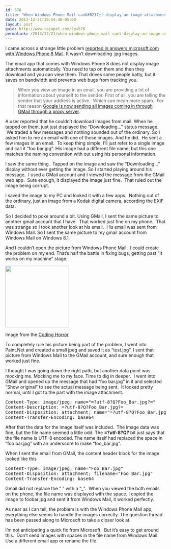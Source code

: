 ```yaml
---
id: 576
title: 'When Windows Phone Mail can&#8217;t display an image attachment'
date: 2013-12-21T19:54:48-05:00
layout: post
guid: http://www.rajapet.com/?p=576
permalink: /2013/12/21/when-windows-phone-mail-cant-display-an-image-attachment/
---
```

I came across a strange little problem [reported in answers.microsoft.com with Windows Phone 8 Mail](http://answers.microsoft.com/en-us/winphone/forum/wp8-wpcamera/unable-to-download-jpg-attachments-from-emails/69d1bb37-d2e5-40dc-952c-107b04557eac). It wasn&#8217;t downloading  jpg images.

The email app that comes with Windows Phone 8 does not display image attachments automatically. You need to tap on them and then they download and you can view them. That drives some people batty, but it saves on bandwidth and prevents web bugs from tracking you.

> When you view an image in an email, you are providing a lot of information about yourself to the sender. First of all, you are telling the sender that your address is active.  Which can mean more spam.  For that reason [Google is now sending all images coming in through GMail through a proxy server](http://gmailblog.blogspot.com/2013/12/images-now-showing.html).

A user reported that he couldn&#8217;t download images from mail. When he tapped on them, just just displayed the &#8220;Downloading&#8230;&#8221; status message.  We traded a few messages and nothing sounded out of the ordinary. So I asked him to me an email with one of those images. And he did.  He sent a few images in an email.  To keep thing simple, I&#8217;ll just refer to a single image and call it &#8220;foo bar.jpg&#8221;. His image had a different file name, but this one matches the naming convention with out using his personal information.

I saw the same thing.  Tapped on the image and saw the &#8220;Downloading&#8230;&#8221; display without ever getting the image. So I started playing around his message.  I used a GMail account and I viewed the message from the GMail web app.  Sure enough, it displayed the image just fine.  That ruled out the image being corrupt.

I saved the image to my PC and looked it with a few apps.  Nothing out of the ordinary, just an image from a Kodak digital camera, according the [EXIF](http://en.wikipedia.org/wiki/Exchangeable_image_file_format) data.

So I decided to poke around a bit. Using GMail, I sent the same picture to another gmail account that I have.  That worked just fine on my phone.  That was strange so I took another look at his email.  His email was sent from Windows Mail. So I sent the same picture to my gmail account from Windows Mail on Windows 8.1.

And I couldn&#8217;t open the picture from Windows Phone Mail.  I could create the problem on my end. That&#8217;s half the battle in fixing bugs, getting past &#8220;It works on my machine&#8221; stage.

<div style="width: 210px" class="wp-caption aligncenter">
  <img loading="lazy" alt="" src="https://i1.wp.com/www.rajapet.net/photos/i-vXzzQMW/0/O/i-vXzzQMW.png?resize=200%2C193" width="200" height="193" data-recalc-dims="1" />
  
  <p class="wp-caption-text">
    Image from the <a href="http://www.codinghorror.com/blog/2007/03/the-works-on-my-machine-certification-program.html">Coding Horror</a>
  </p>
</div>

To completely rule his picture being part of the problem, I went into Paint.Net and created a small jpeg and saved it as &#8220;test.jpg&#8221;. I sent that picture from Windows Mail to the GMail account, and sure enough that worked just fine.

I thought I was going down the right path, but another data point was mocking me. Mocking me to my face. Time to dig in deeper.  I went into GMail and opened up the message that had &#8220;foo bar.jpg&#8221; in it and selected &#8220;Show original&#8221; to see the actual message being sent.  It looked pretty normal, until I got to the part with the image attachment.

<pre>Content-Type: image/jpeg; name="=?utf-8?Q?Foo_Bar.jpg?="
Content-Description: =?utf-8?Q?Foo_Bar.jpg?=
Content-Disposition: attachment; name="=?utf-8?Q?Foo_Bar.jpg?="
Content-Transfer-Encoding: base64</pre>

After that the data for the image itself was included.  The image data was fine, but the file name seemed a little odd. The **=?utf-8?Q?** bit just says that the file name is UTF-8 encoded. The name itself had replaced the space in &#8220;foo bar.jpg&#8221; with an underscore to make &#8220;foo_bar.jpg&#8221;.

When I sent the email from GMail, the content header block for the image looked like this

<pre>Content-Type: image/jpeg; name="Foo Bar.jpg"
Content-Disposition: attachment; filename="Foo Bar.jpg"
Content-Transfer-Encoding: base64</pre>

Gmail did not replace the &#8221; &#8221; with a &#8220;_&#8221;.  When you viewed the both emails on the phone, the file name was displayed with the space. I copied the image to foobar.jpg and sent it from Windows Mail, it worked perfectly.

As near as I can tell, the problem is with the Windows Phone Mail app, everything else seems to handle the images correctly. The question thread has been passed along to Microsoft to take a closer look at.

I&#8217;m not anticipating a quick fix from Microsoft.  But it&#8217;s easy to get around this.  Don&#8217;t send images with spaces in the file name from Windows Mail. Use a different email app or rename the file.